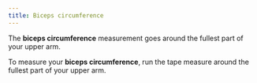 ```yaml
---
title: Biceps circumference
---
```


The **biceps circumference** measurement goes around the fullest part of your upper arm.

To measure your **biceps circumference**, run the tape measure around the fullest part of your upper arm.
<MeasieImage />
